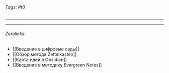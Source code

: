 ###### Tags:  #t0
___

___
###### Zerolinks: 
- [[Введение в цифровые сады]]
- [[Обзор метода Zettelkasten]]
- [[Карта идей в Obsidian]]
- [[Введение в методику Evergreen Notes]]